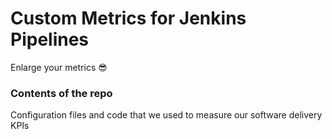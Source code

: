 # Custom Metrics for Jenkins Pipelines 
Enlarge your metrics 😎

### Contents of the repo

Configuration files and code that we used to measure our software delivery KPIs 
